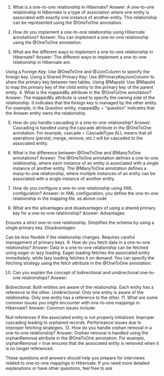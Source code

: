 1. What is a one-to-one relationship in Hibernate?
Answer: A one-to-one relationship in Hibernate is a type of association where one entity is associated with exactly one instance of another entity. This relationship can be represented using the @OneToOne annotation.

2. How do you implement a one-to-one relationship using Hibernate annotations?
Answer: You can implement a one-to-one relationship using the @OneToOne annotation.

3. What are the different ways to implement a one-to-one relationship in Hibernate?
Answer: The different ways to implement a one-to-one relationship in Hibernate are:

Using a Foreign Key: Use @OneToOne and @JoinColumn to specify the foreign key.
Using a Shared Primary Key: Use @PrimaryKeyJoinColumn to share the primary key between two tables.
Using @MapsId: Use @MapsId to map the primary key of the child entity to the primary key of the parent entity.
4. What is the mappedBy attribute in the @OneToOne annotation?
Answer: The mappedBy attribute is used to specify the owning side of the relationship. It indicates that the foreign key is managed by the other entity. For example, in the Question entity, mappedBy = "question" indicates that the Answer entity owns the relationship.

5. How do you handle cascading in a one-to-one relationship?
Answer: Cascading is handled using the cascade attribute in the @OneToOne annotation. For example, cascade = CascadeType.ALL means that all operations (persist, merge, remove, etc.) will be cascaded to the associated entity.

6. What is the difference between @OneToOne and @ManyToOne annotations?
Answer: The @OneToOne annotation defines a one-to-one relationship, where each instance of an entity is associated with a single instance of another entity. The @ManyToOne annotation defines a many-to-one relationship, where multiple instances of an entity can be associated with a single instance of another entity.

7. How do you configure a one-to-one relationship using XML configuration?
Answer: In XML configuration, you define the one-to-one relationship in the mapping file. as above code

8. What are the advantages and disadvantages of using a shared primary key for a one-to-one relationship?
Answer: Advantages:

Ensures a strict one-to-one relationship.
Simplifies the schema by using a single primary key.
Disadvantages:

Can be less flexible if the relationship changes.
Requires careful management of primary keys.
9. How do you fetch data in a one-to-one relationship?
Answer: Data in a one-to-one relationship can be fetched using eager or lazy loading. Eager loading fetches the associated entity immediately, while lazy loading fetches it on demand. You can specify the fetching strategy using the fetch attribute in the @OneToOne annotation.

10. Can you explain the concept of bidirectional and unidirectional one-to-one relationships?
Answer:

Bidirectional: Both entities are aware of the relationship. Each entity has a reference to the other.
Unidirectional: Only one entity is aware of the relationship. Only one entity has a reference to the other.
11. What are some common issues you might encounter with one-to-one mappings in Hibernate?
Answer: Common issues include:

Null references if the associated entity is not properly initialized.
Improper cascading leading to orphaned records.
Performance issues due to improper fetching strategies.
12. How do you handle orphan removal in a one-to-one relationship?
Answer: Orphan removal is handled using the orphanRemoval attribute in the @OneToOne annotation. For example, orphanRemoval = true ensures that the associated entity is removed when it is no longer referenced.

These questions and answers should help you prepare for interviews related to one-to-one mappings in Hibernate. If you need more detailed explanations or have other questions, feel free to ask
